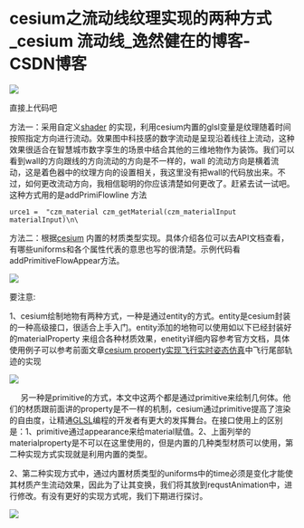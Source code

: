 # cesium之流动线纹理实现的两种方式_cesium 流动线_逸然健在的博客-CSDN博客
![](https://img-blog.csdnimg.cn/img_convert/d89ed33df3557cc237cb01d21979bb93.png)

直接上代码吧

方法一：采用自定义[shader](https://so.csdn.net/so/search?q=shader&spm=1001.2101.3001.7020) 的实现，利用cesium内置的glsl变量是纹理随着时间按照指定方向进行流动。效果图中科技感的数字流动是呈现沿着线往上流动，这种效果很适合在智慧城市数字孪生的场景中结合其他的三维地物作为装饰。我们可以看到wall的方向跟线的方向流动的方向是不一样的，wall 的流动方向是横着流动，这是着色器中的纹理方向的设置相关，我这里没有把wall的代码放出来。不过，如何更改流动方向，我相信聪明的你应该清楚如何更改了。赶紧去试一试吧。这种方式用的是addPrimiFlowline 方法 

```null
urce1 =  "czm_material czm_getMaterial(czm_materialInput materialInput)\n\
```

方法二：根据[cesium](https://so.csdn.net/so/search?q=cesium&spm=1001.2101.3001.7020) 内置的材质类型实现。具体介绍各位可以去API文档查看，有哪些uniforms和各个属性代表的意思也写的很清楚。示例代码看addPrimitiveFlowAppear方法。

![](https://img-blog.csdnimg.cn/img_convert/26f26abb1ca99b4273b18f3105bce911.png)

要注意:

1、cesium绘制地物有两种方式，一种是通过entity的方式。entity是cesium封装的一种高级接口，很适合上手入门。entity添加的地物可以使用如以下已经封装好的materialProperty 来组合各种材质效果，enetity详细内容参考官方文档，具体使用例子可以参考前面文章[cesium property实现飞行实时姿态仿真](http://mp.weixin.qq.com/s?__biz=MzkwMzMwNTg2NQ==&mid=2247483717&idx=1&sn=3c51d42efbe7703a2108c8c01975633a&chksm=c0990ea3f7ee87b5d47d02d5263bb83eb9031cb4f5afb076c11b16b405e509a7810833e5771b&scene=21#wechat_redirect "cesium property实现飞行实时姿态仿真")中飞行尾部轨迹的实现

![](https://img-blog.csdnimg.cn/img_convert/caa3d6d53c87de3558fa135fed5d7d06.png)

     另一种是primitive的方式，本文中这两个都是通过primitive来绘制几何体。他们的材质跟前面讲的property是不一样的机制，cesium通过primitive提高了渲染的自由度，让精通[GLSL](https://so.csdn.net/so/search?q=GLSL&spm=1001.2101.3001.7020)编程的开发者有更大的发挥舞台。在接口使用上的区别是：1、primitive通过appearance来给material赋值。2、上面列举的materialproperty是不可以在这里使用的，但是内置的几种类型材质可以使用，第二种实现方式实现就是利用内置的类型。

2、第二种实现方式中，通过内置材质类型的uniforms中的time必须是变化才能使其材质产生流动效果，因此为了让其变换，我们将其放到requstAnimation中，进行修改。有没有更好的实现方式呢，我们下期进行探讨。

![](https://img-blog.csdnimg.cn/d34562b226304a77af25223e8da21611.png?x-oss-process=image/watermark,type_d3F5LXplbmhlaQ,shadow_50,text_Q1NETiBA6YC454S25YGl5Zyo,size_20,color_FFFFFF,t_70,g_se,x_16)